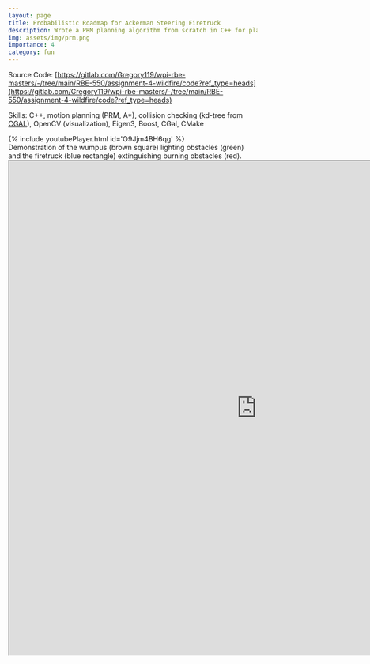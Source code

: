 ```yaml
---
layout: page
title: Probabilistic Roadmap for Ackerman Steering Firetruck
description: Wrote a PRM planning algorithm from scratch in C++ for planning fire extinguishes with an Ackerman steering firetruck.
img: assets/img/prm.png
importance: 4
category: fun
---
```


Source Code: [https://gitlab.com/Gregory119/wpi-rbe-masters/-/tree/main/RBE-550/assignment-4-wildfire/code?ref_type=heads](https://gitlab.com/Gregory119/wpi-rbe-masters/-/tree/main/RBE-550/assignment-4-wildfire/code?ref_type=heads)

Skills: C++, motion planning (PRM, A*), collision checking (kd-tree from [CGAL](https://www.cgal.org/)), OpenCV (visualization), Eigen3, Boost, CGal, CMake

<div class="row justify-content-sm-center">
{% include youtubePlayer.html id='O9Jjm4BH6qg' %}
</div>
<div class="caption">
    Demonstration of the wumpus (brown square) lighting obstacles (green) and the firetruck (blue rectangle) extinguishing burning obstacles (red).
</div>

<iframe src="https://drive.google.com/file/d/1SOSLQpTojuyqXxP7O_JHvsoMfAvUVjcQ/preview" width="1000" height="1000"></iframe>
